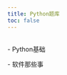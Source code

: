 ```yaml
---
title: Python题库
toc: false
---
```


<br>
<a href="../Python/0001/" target="_blank" style="text-decoration:none"> - Python基础</a>

<a href="../software/home/" target="_blank" style="text-decoration:none"> - 软件那些事</a>

